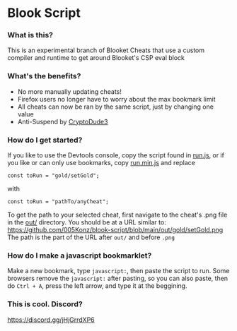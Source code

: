 # Blook Script

### What is this?
This is an experimental branch of Blooket Cheats that use a custom compiler and runtime to get around Blooket's CSP eval block

### What's the benefits?
* No more manually updating cheats!
* Firefox users no longer have to worry about the max bookmark limit
* All cheats can now be ran by the same script, just by changing one value
* Anti-Suspend by [CryptoDude3](https://github.com/CryptoDude3/)

### How do I get started?
If you like to use the Devtools console, copy the script found in [run.js](/run.js), or if you like or can only use bookmarks, copy [run.min.js](/run.min.js) and replace
```
const toRun = "gold/setGold";
```
with
```
const toRun = "pathTo/anyCheat";
```
To get the path to your selected cheat, first navigate to the cheat's .png file in the [out/](out/) directory. You should be at a URL similar to: https://github.com/005Konz/blook-script/blob/main/out/gold/setGold.png
The path is the part of the URL after `out/` and before `.png`

### How do I make a javascript bookmarklet?
Make a new bookmark, type `javascript:`, then paste the script to run.
Some browsers remove the `javascript:` after pasting, so you can also paste, then do `Ctrl + A`, press the left arrow, and type it at the beggining.

### This is cool. Discord?
https://discord.gg/jHjGrrdXP6